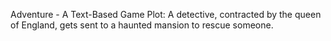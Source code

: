 Adventure - A Text-Based Game
Plot: A detective, contracted by the queen of England,
gets sent to a haunted mansion to rescue someone.